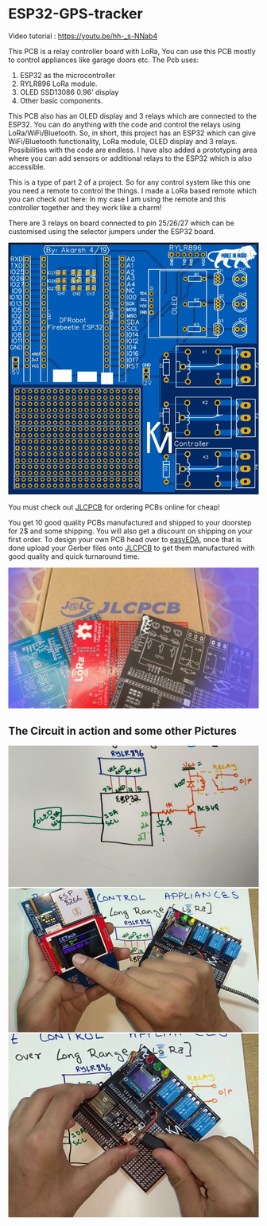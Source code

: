 # ESP32-GPS-tracker

Video tutorial : https://youtu.be/hh-_s-NNab4

This PCB is a relay controller board with LoRa, You can use this PCB mostly to control appliances like garage doors etc.
The Pcb uses:
1) ESP32 as the microcontroller
2) RYLR896 LoRa module.
3) OLED SSD13086 0.96' display
4) Other basic components.

This PCB also has an OLED display and 3 relays which are connected to the ESP32. You can do anything with the code and control the relays using LoRa/WiFi/Bluetooth. So, in short, this project has an ESP32 which can give WiFi/Bluetooth functionality, LoRa module, OLED display and 3 relays. Possibilities with the code are endless. I have also added a prototyping area where you can add sensors or additional relays to the ESP32 which is also accessible.

This is a type of part 2 of a project. So for any control system like this one you need a remote to control the things.
I made a LoRa based remote which you can check out here:
In my case I am using the remote and this controller together and they work like a charm!

There are 3 relays on board connected to pin 25/26/27 which can be customised using the selector jumpers under the ESP32 board.

![alt text](https://github.com/akarsh98/LoRa-Relay-Controller-Board/blob/master/screenshots/fpcb.JPG?raw=true)

You must check out [JLCPCB](https://jlcpcb.com/m) for ordering PCBs online for cheap!

You get 10 good quality PCBs manufactured and shipped to your doorstep for 2$ and some shipping. You will also get a discount on shipping on your first order. To design your own PCB head over to [easyEDA](https://easyeda.com/), once that is done upload your Gerber files onto [JLCPCB](https://jlcpcb.com/m) to get them manufactured with good quality and quick turnaround time.

![alt text](https://github.com/akarsh98/RadioHead-/blob/master/SCREENSHOTS/JLC_AD_APR19.jpg?raw=true)


## The Circuit in action and some other Pictures

![alt text](https://github.com/akarsh98/ESP32-LoRa-Relay-Control-Code-and-Circuit/blob/master/screenshots/IMG_20190420_113747.jpg?raw=true)
![alt text](https://github.com/akarsh98/ESP32-LoRa-Relay-Control-Code-and-Circuit/blob/master/screenshots/5.JPG?raw=true)
![alt text](https://github.com/akarsh98/ESP32-LoRa-Relay-Control-Code-and-Circuit/blob/master/screenshots/4.JPG?raw=true)
